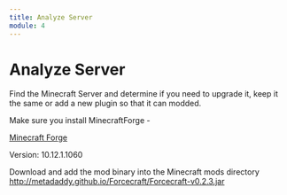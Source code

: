 ```yaml
---
title: Analyze Server
module: 4
---
```


# Analyze Server

Find the Minecraft Server and determine if you need to upgrade it, keep it the same or add a new plugin so that it can modded.

Make sure you install MinecraftForge - 

<a href="http://files.minecraftforge.net/maven/net/minecraftforge/forge/1.7.2-10.12.1.1060/forge-1.7.2-10.12.1.1060-installer.jar" target="_new">Minecraft Forge</a>

Version: 10.12.1.1060


Download and add the mod binary into the Minecraft mods directory
http://metadaddy.github.io/Forcecraft/Forcecraft-v0.2.3.jar